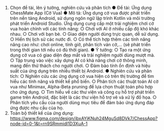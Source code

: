 1. Chọn đề tài, lên ý tưởng, nghiên cứu và phân tích
    ●	Đề tài: Ứng dụng ChessMate App (Cờ Vua)
    ●	Mô tả: Ứng dụng cờ vua được phát triển trên nền tảng Android, sử dụng ngôn ngữ lập trình Kotlin và môi trường phát triển Android Studio. Ứng dụng cung cấp một trải nghiệm chơi cờ vua hoàn chỉnh với các tính năng:
        ○	Chơi với AI ở nhiều cấp độ khó khác nhau.
        ○	Chơi với bạn bè.
        ○	Giao diện người dùng trực quan, dễ sử dụng.
        ○	Hiển thị lịch sử các nước đi.
        ○	Có thể tích hợp thêm các tính năng nâng cao như: chơi online, tính giờ, phân tích ván cờ,... (sẽ phát triển trong thời gian tới nếu có đủ thời gian).
    ●	Ý tưởng:
        ○	Tạo ra một ứng dụng cờ vua có giao diện đẹp mắt và trải nghiệm người dùng mượt mà.
        ○	Tập trung vào việc xây dựng AI có khả năng chơi cờ thông minh, mang đến thử thách cho người chơi.
        ○	Đảm bảo tính ổn định và hiệu suất của ứng dụng trên nhiều thiết bị Android.
    ●	Nghiên cứu và phân tích:
        ○	Nghiên cứu các ứng dụng cờ vua hiện có trên thị trường để tìm hiểu các tính năng và thiết kế phổ biến.
        ○	Phân tích các thuật toán AI cờ vua như Minimax, Alpha-Beta pruning để lựa chọn thuật toán phù hợp cho ứng dụng.
        ○	Tìm hiểu về các thư viện và công cụ hỗ trợ phát triển game trên Android, đặc biệt là các thư viện hỗ trợ vẽ và xử lý đồ họa.
        ○	Phân tích yêu cầu của người dùng mục tiêu để đảm bảo ứng dụng đáp ứng được nhu cầu của họ.
2. Toàn bộ thiết kế của ứng dụng: 
    https://www.figma.com/design/ibxAYiKNuh24MguSd8DVk7/ChessApp?node-id=0-1&t=rn9SRmmidI1D3XuA-1
